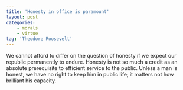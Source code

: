 ```yaml
---
title: 'Honesty in office is paramount'
layout: post
categories:
    - morals
    - virtue
tag: 'Theodore Roosevelt'
---
```


We cannot afford to differ on the question of honesty if we expect our republic permanently to endure. Honesty is not so much a credit as an absolute prerequisite to efficient service to the public. Unless a man is honest, we have no right to keep him in public life; it matters not how brilliant his capacity.